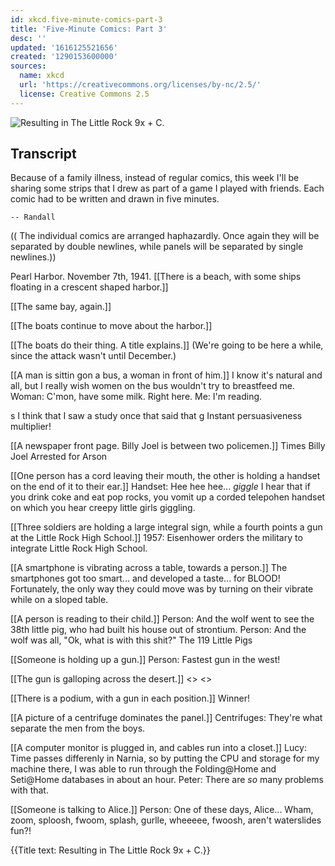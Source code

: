 ```yaml
---
id: xkcd.five-minute-comics-part-3
title: 'Five-Minute Comics: Part 3'
desc: ''
updated: '1616125521656'
created: '1290153600000'
sources:
  name: xkcd
  url: 'https://creativecommons.org/licenses/by-nc/2.5/'
  license: Creative Commons 2.5
---
```

![Resulting in The Little Rock 9x + C.](https://imgs.xkcd.com/comics/five_minute_comics_part_3.png)

## Transcript
Because of a family illness, instead of regular comics, this week I'll be sharing some strips that I drew as part of a game I played with friends.  Each comic had to be written and drawn in five minutes.

    -- Randall

(( The individual comics are arranged haphazardly.  Once again they will be separated by double newlines, while panels will be separated by single newlines.))

Pearl Harbor. November 7th, 1941.
[[There is a beach, with some ships floating in a crescent shaped harbor.]]

[[The same bay, again.]]

[[The boats continue to move about the harbor.]]

[[The boats do their thing.  A title explains.]]
(We're going to be here a while, since the attack wasn't until December.)


[[A man is sittin gon a bus, a woman in front of him.]]
I know it's natural and all, but I really wish women on the bus wouldn't try to breastfeed me.
Woman: C'mon, have some milk. Right here.
Me: I'm 
reading.



s
I think that
I saw a study once that said that
g
Instant persuasiveness multiplier!


[[A newspaper front page.  Billy Joel is between two policemen.]]
Times
Billy Joel Arrested for Arson


[[One person has a cord leaving their mouth, the other is holding a handset on the end of it to their ear.]]
Handset: Hee hee hee... *giggle*
I hear that if you drink coke and eat pop rocks, you vomit up a corded telepohen handset on which you hear creepy little girls giggling.


[[Three soldiers are holding a large integral sign, while a fourth points a gun at the Little Rock High School.]]
1957: Eisenhower orders the military to integrate Little Rock High School.


[[A smartphone is vibrating across a table, towards a person.]]
The smartphones got 
too
 smart... and developed a taste... for BLOOD!
Fortunately, the only way they could move was by turning on their vibrate while on a sloped table.


[[A person is reading to their child.]]
Person: And the wolf went to see the 38th little pig, who had built his house out of strontium.
Person: And the wolf was all, "Ok, what is 
with
 this shit?"
The 119 Little Pigs


[[Someone is holding up a gun.]]
Person: Fastest gun in the west!

[[The gun is galloping across the desert.]]
<<gallop>> <<gallop>>

[[There is a podium, with a gun in each position.]]
Winner!


[[A picture of a centrifuge dominates the panel.]]
Centrifuges:
They're what separate the men from the boys.


[[A computer monitor is plugged in, and cables run into a closet.]]
Lucy: Time passes differenly in Narnia, so by putting the CPU and storage for my machine there, I was able to run through the Folding@Home and Seti@Home databases in about an hour.
Peter: There are _so_ many problems with that.


[[Someone is talking to Alice.]]
Person: One of these days, Alice... Wham, zoom, sploosh, fwoom, splash, gurlle, wheeeee, fwoosh, aren't waterslides fun?!

{{Title text: Resulting in The Little Rock 9x + C.}}
